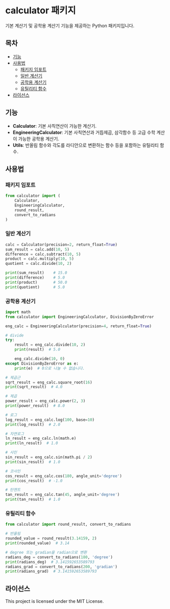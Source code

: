 # calculator 패키지
기본 계산기 및 공학용 계산기 기능을 제공하는 Python 패키지입니다.

## 목차

- [기능](#기능)
- [사용법](#사용법)
  - [패키지 임포트](#패키지-임포트)
  - [일반 계산기](#일반-계산기)
  - [공학용 계산기](#공학용-계산기)
  - [유틸리티 함수](#유틸리티-함수)
- [라이선스](#라이선스)

## 기능

- **Calculator**: 기본 사칙연산이 가능한 계산기.
- **EngineeringCalculator**: 기본 사칙연산과 거듭제곱, 삼각함수 등 고급 수학 계산이 가능한 공학용 계산기.
- **Utils**: 반올림 함수와 각도를 라디안으로 변환하는 함수 등을 포함하는 유틸리티 함수.

## 사용법
### 패키지 임포트
```python
from calculator import (
    Calculator,
    EngineeringCalculator,
    round_result,
    convert_to_radians
)
```

### 일반 계산기
```python
calc = Calculator(precision=2, return_float=True)
sum_result = calc.add(10, 5)
difference = calc.subtract(10, 5)
product = calc.multiply(10, 5)
quotient = calc.divide(10, 2)

print(sum_result)    # 15.0
print(difference)    # 5.0
print(product)       # 50.0
print(quotient)      # 5.0
```

### 공학용 계산기
```python
import math
from calculator import EngineeringCalculator, DivisionByZeroError

eng_calc = EngineeringCalculator(precision=4, return_float=True)

# divide
try:
    result = eng_calc.divide(10, 2)
    print(result)  # 5.0

    eng_calc.divide(10, 0)
except DivisionByZeroError as e:
    print(e)  # 0으로 나눌 수 없습니다.

# 제곱근
sqrt_result = eng_calc.square_root(16)
print(sqrt_result)  # 4.0

# 제곱
power_result = eng_calc.power(2, 3)
print(power_result)  # 8.0

# 로그
log_result = eng_calc.log(100, base=10)
print(log_result)  # 2.0

# 자연로그
ln_result = eng_calc.ln(math.e)
print(ln_result)  # 1.0

# 사인
sin_result = eng_calc.sin(math.pi / 2)
print(sin_result)  # 1.0

# 코사인
cos_result = eng_calc.cos(180, angle_unit='degree')
print(cos_result)  # -1.0

# 탄젠트
tan_result = eng_calc.tan(45, angle_unit='degree')
print(tan_result)  # 1.0
```

### 유틸리티 함수
```python
from calculator import round_result, convert_to_radians

# 반올림
rounded_value = round_result(3.14159, 2)
print(rounded_value)  # 3.14

# degree 또는 gradian을 radian으로 변환
radians_deg = convert_to_radians(180, 'degree')
print(radians_deg)  # 3.141592653589793
radians_grad = convert_to_radians(200, 'gradian')
print(radians_grad)  # 3.141592653589793
```

## 라이선스
This project is licensed under the MIT License.







